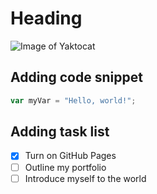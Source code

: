 # Heading

![Image of Yaktocat](https://octodex.github.com/images/yaktocat.png)

## Adding code snippet

``` javascript
var myVar = "Hello, world!";
```

## Adding task list

- [x] Turn on GitHub Pages
- [ ] Outline my portfolio
- [ ] Introduce myself to the world
